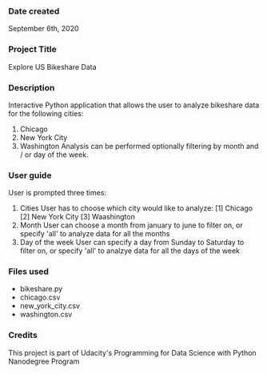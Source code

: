 ### Date created
September 6th, 2020

### Project Title
Explore US Bikeshare Data

### Description
Interactive Python application that allows the user to analyze bikeshare data for the following cities:
1. Chicago
2. New York City
3. Washington
Analysis can be performed optionally filtering by month and / or day of the week.

### User guide
User is prompted three times:
1. Cities
   User has to choose which city would like to analyze:
   [1] Chicago
   [2] New York City
   [3] Waashington
2. Month
   User can choose a month from january to june to filter on, or specify 'all' to analyze data for all the months
3. Day of the week
   User can specify a day from Sunday to Saturday to filter on, or specify 'all' to analzye data for all the days of the week

### Files used
* bikeshare.py
* chicago.csv
* new_york_city.csv
* washington.csv

### Credits
This project is part of Udacity's Programming for Data Science with Python Nanodegree Program
